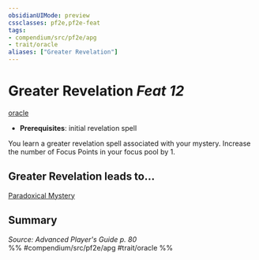 ```yaml
---
obsidianUIMode: preview
cssclasses: pf2e,pf2e-feat
tags:
- compendium/src/pf2e/apg
- trait/oracle
aliases: ["Greater Revelation"]
---
```

# Greater Revelation  *Feat 12*  
[oracle](rules/traits/oracle-apg.md "Oracle Class Trait")  

- **Prerequisites**: initial revelation spell

You learn a greater revelation spell associated with your mystery. Increase the number of Focus Points in your focus pool by 1.

## Greater Revelation leads to...

[Paradoxical Mystery](compendium/feats/paradoxical-mystery-apg.md)

## Summary

*Source: Advanced Player's Guide p. 80*  
%% #compendium/src/pf2e/apg #trait/oracle %%